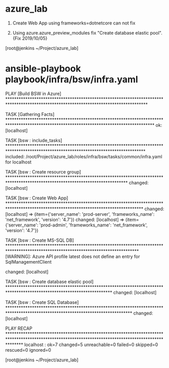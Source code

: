 # azure_lab

1. Create Web App using frameworks=dotnetcore can not fix

2. Using azure.azure_preview_modules fix "Create database elastic pool". {Fix 2019/10/05}

[root@jenkins ~/Project/azure_lab]
# ansible-playbook playbook/infra/bsw/infra.yaml

PLAY [Build BSW in Azure] ***************************************************************************************************************************************

TASK [Gathering Facts] ******************************************************************************************************************************************
ok: [localhost]

TASK [bsw : include_tasks] **************************************************************************************************************************************
included: /root/Project/azure_lab/roles/infra/bsw/tasks/common/infra.yaml for localhost

TASK [bsw : Create resource group] ******************************************************************************************************************************
changed: [localhost]

TASK [bsw : Create Web App] *************************************************************************************************************************************
changed: [localhost] => (item={'server_name': 'prod-server', 'frameworks_name': 'net_framework', 'version': '4.7'})
changed: [localhost] => (item={'server_name': 'prod-admin', 'frameworks_name': 'net_framework', 'version': '4.7'})

TASK [bsw : Create MS-SQL DB] ***********************************************************************************************************************************
 [WARNING]: Azure API profile latest does not define an entry for SqlManagementClient

changed: [localhost]

TASK [bsw : Create database elastic pool] ***********************************************************************************************************************
changed: [localhost]

TASK [bsw : Create SQL Database] ********************************************************************************************************************************
changed: [localhost]

PLAY RECAP ******************************************************************************************************************************************************
localhost                  : ok=7    changed=5    unreachable=0    failed=0    skipped=0    rescued=0    ignored=0

[root@jenkins ~/Project/azure_lab]